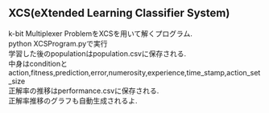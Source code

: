 ## XCS(eXtended Learning Classifier System)
k-bit Multiplexer ProblemをXCSを用いて解くプログラム.  
python XCSProgram.pyで実行  
学習した後のpopulationはpopulation.csvに保存される.  
中身はconditionとaction,fitness,prediction,error,numerosity,experience,time_stamp,action_set_size  
正解率の推移はperformance.csvに保存される.  
正解率推移のグラフも自動生成されるよ.